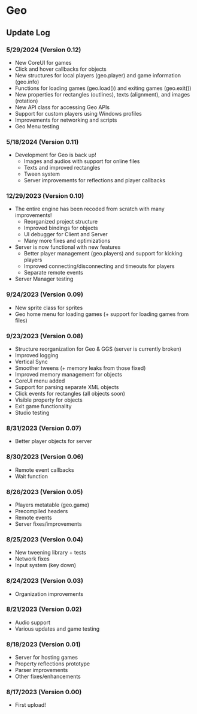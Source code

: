 # Geo

## Update Log

### 5/29/2024 (Version 0.12)
- New CoreUI for games
- Click and hover callbacks for objects
- New structures for local players (geo.player) and game information (geo.info)
- Functions for loading games (geo.load()) and exiting games (geo.exit())
- New properties for rectangles (outlines), texts (alignment), and images (rotation)
- New API class for accessing Geo APIs
- Support for custom players using Windows profiles
- Improvements for networking and scripts
- Geo Menu testing

### 5/18/2024 (Version 0.11)
- Development for Geo is back up!
    - Images and audios with support for online files
    - Texts and improved rectangles
    - Tween system
    - Server improvements for reflections and player callbacks

### 12/29/2023 (Version 0.10)
- The entire engine has been recoded from scratch with many improvements!
	- Reorganized project structure
	- Improved bindings for objects
	- UI debugger for Client and Server
	- Many more fixes and optimizations
- Server is now functional with new features
	- Better player management (geo.players) and support for kicking players
	- Improved connecting/disconnecting and timeouts for players
	- Separate remote events
- Server Manager testing

### 9/24/2023 (Version 0.09) 
- New sprite class for sprites
- Geo home menu for loading games (+ support for loading games from files)

### 9/23/2023 (Version 0.08)

- Structure reorganization for Geo & GGS (server is currently broken)
- Improved logging
- Vertical Sync
- Smoother tweens (+ memory leaks from those fixed)
- Improved memory management for objects
- CoreUI menu added
- Support for parsing separate XML objects
- Click events for rectangles (all objects soon)
- Visible property for objects
- Exit game functionality
- Studio testing

### 8/31/2023 (Version 0.07)
- Better player objects for server

### 8/30/2023 (Version 0.06)
- Remote event callbacks
- Wait function

### 8/26/2023 (Version 0.05)
- Players metatable (geo.game)
- Precompiled headers
- Remote events
- Server fixes/improvements

### 8/25/2023 (Version 0.04)
- New tweening library + tests
- Network fixes
- Input system (key down)

### 8/24/2023 (Version 0.03)
- Organization improvements

### 8/21/2023 (Version 0.02)
- Audio support
- Various updates and game testing

### 8/18/2023 (Version 0.01)
- Server for hosting games
- Property reflections prototype
- Parser improvements
- Other fixes/enhancements

### 8/17/2023 (Version 0.00)
- First upload!
